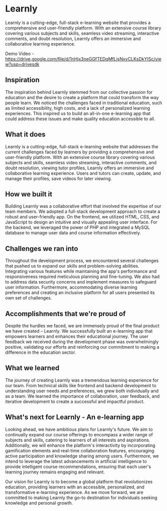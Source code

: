 # Learnly
Learnly is a cutting-edge, full-stack e-learning website that provides a comprehensive and user-friendly platform. With an extensive course library covering various subjects and skills, seamless video streaming, interactive comments, and doubt resolution, Learnly offers an immersive and collaborative learning experience. 

Demo Video - https://drive.google.com/file/d/1nHjx3neGGfTEDqMfLjsNxvCLKsDkYISc/view?usp=drivesdk


## Inspiration
The inspiration behind Learnly stemmed from our collective passion for education and the desire to create a platform that could transform the way people learn. We noticed the challenges faced in traditional education, such as limited accessibility, high costs, and a lack of personalized learning experiences. This inspired us to build an all-in-one e-learning app that could address these issues and make quality education accessible to all.

## What it does
Learnly is a cutting-edge, full-stack e-learning website that addresses the current challenges faced by learners by providing a comprehensive and user-friendly platform. With an extensive course library covering various subjects and skills, seamless video streaming, interactive comments, and doubt resolution, viewing tutor profiles, Learnly offers an immersive and collaborative learning experience. Users and tutors can create, update, and manage their profiles, save videos for later viewing.

## How we built it
Building Learnly was a collaborative effort that involved the expertise of our team members. We adopted a full-stack development approach to create a robust and user-friendly app. On the frontend, we utilized HTML, CSS, and JavaScript to design an intuitive and visually appealing user interface. For the backend, we leveraged the power of PHP and integrated a MySQL database to manage user data and course information effectively. 

## Challenges we ran into
Throughout the development process, we encountered several challenges that pushed us to expand our skills and problem-solving abilities. Integrating various features while maintaining the app's performance and responsiveness required meticulous planning and fine-tuning. We also had to address data security concerns and implement measures to safeguard user information. Furthermore, accommodating diverse learning preferences and creating an inclusive platform for all users presented its own set of challenges.

## Accomplishments that we're proud of
Despite the hurdles we faced, we are immensely proud of the final product we have created – Learnly. We successfully built an e-learning app that empowers learners and enhances their educational journey. The user feedback we received during the development phase was overwhelmingly positive, validating our efforts and reinforcing our commitment to making a difference in the education sector.

## What we learned
The journey of creating Learnly was a tremendous learning experience for our team. From technical skills like frontend and backend development to understanding user needs and preferences, we grew both individually and as a team. We learned the importance of collaboration, user feedback, and iterative development to create a successful and impactful product.

## What's next for Learnly - An e-learning app
Looking ahead, we have ambitious plans for Learnly's future. We aim to continually expand our course offerings to encompass a wider range of subjects and skills, catering to learners of all interests and aspirations. Additionally, we will enhance the platform's interactivity by incorporating gamification elements and real-time collaboration features, encouraging active participation and knowledge sharing among users. Furthermore, we intend to leverage the latest advancements in artificial intelligence to provide intelligent course recommendations, ensuring that each user's learning journey remains engaging and relevant.

Our vision for Learnly is to become a global platform that revolutionizes education, providing learners with an accessible, personalized, and transformative e-learning experience. As we move forward, we are committed to making Learnly the go-to destination for individuals seeking knowledge and personal growth.
